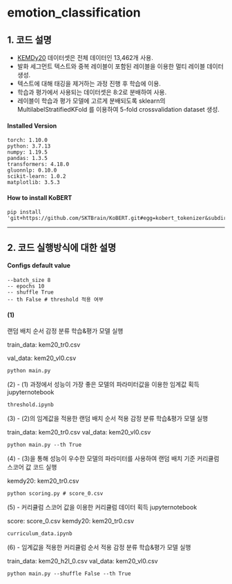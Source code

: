 # emotion_classification


## 1. 코드 설명

- [KEMDy20](https://nanum.etri.re.kr/share/kjnoh/KEMDy20?lang=ko_KR) 데이터셋은 전체 데이터인 13,462개 사용.
- 발화 세그먼트 텍스트와 중복 레이블이 포함된 레이블을 이용한 멀티 레이블 데이터 생성.
- 텍스트에 대해 태깅을 제거하는 과정 진행 후 학습에 이용.
- 학습과 평가에서 사용되는 데이터셋은 8:2로 분배하여 사용.
- 레이블이 학습과 평가 모델에 고르게 분배되도록 sklearn의 MultilabelStratifiedKFold 를 이용하여 5-fold crossvalidation dataset 생성.

#### Installed Version

```
torch: 1.10.0
python: 3.7.13
numpy: 1.19.5
pandas: 1.3.5
transformers: 4.18.0
gluonnlp: 0.10.0
scikit-learn: 1.0.2
matplotlib: 3.5.3
```

#### How to install KoBERT
```
pip install 'git+https://github.com/SKTBrain/KoBERT.git#egg=kobert_tokenizer&subdirectory=kobert_hf'
```

---

## 2. 코드 실행방식에 대한 설명

#### Configs default value
```
--batch_size 8
-- epochs 10
-- shuffle True
-- th False # threshold 적용 여부
```

#### (1)
  랜덤 배치 순서 감정 분류 학습&평가 모델 실행

  train_data: kem20_tr0.csv
  
  val_data: kem20_vl0.csv
  ```
  python main.py
  ```


(2) - (1) 과정에서 성능이 가장 좋은 모델의 파라미터값을 이용한 임계값 획득 jupyternotebook

```
threshold.ipynb
```

(3) - (2)의 임계값을 적용한 랜덤 배치 순서 적용 감정 분류 학습&평가 모델 실행

   train_data: kem20_tr0.csv
   val_data: kem20_vl0.csv

  ```
  python main.py --th True
  ```


(4) - (3)을 통해 성능이 우수한 모델의 파라미터를 사용하여 랜덤 배치 기준 커리큘럼 스코어 값 코드 실행

  kemdy20: kem20_tr0.csv
  
  ```
  python scoring.py # score_0.csv
  ```


(5) - 커리큘럼 스코어 값을 이용한 커리큘럼 데이터 획득 jupyternotebook

  score: score_0.csv
  kemdy20: kem20_tr0.csv
  ```
  curriculum_data.ipynb
  ```

(6) - 임계값을 적용한 커리큘럼 순서 적용 감정 분류 학습&평가 모델 실행

  train_data: kem20_h2l_0.csv
  val_data: kem20_vl0.csv
  
  ```
  python main.py --shuffle False --th True
  ```
